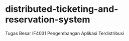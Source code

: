 # distributed-ticketing-and-reservation-system
Tugas Besar IF4031 Pengembangan Aplikasi Terdistribusi
